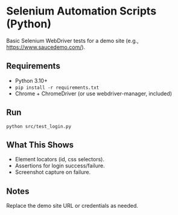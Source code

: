 # Selenium Automation Scripts (Python)

Basic Selenium WebDriver tests for a demo site (e.g., https://www.saucedemo.com/).

## Requirements
- Python 3.10+
- `pip install -r requirements.txt`
- Chrome + ChromeDriver (or use webdriver-manager, included)

## Run
```
python src/test_login.py
```

## What This Shows
- Element locators (id, css selectors).
- Assertions for login success/failure.
- Screenshot capture on failure.

## Notes
Replace the demo site URL or credentials as needed.
